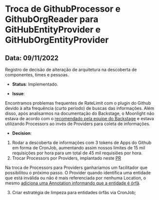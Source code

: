 # Troca de GithubProcessor e GithubOrgReader para GitHubEntityProvider e GitHubOrgEntityProvider

## Data: 09/11/2022

Registro de decisão de alteração de arquitetura na descoberta de componentes, times e pessoas.

- **Status**: Implementado.

- **Issue**:

Encontramos problemas frequentes de RateLimit com o plugin do Github devido à alta frequência (curto período) de buscas das informações. Além disso, após analisarmos na documentação do Backstage, o Moonlight não estava de acordo com o [recomendado pela equipe do Backstage](https://backstage.io/docs/integrations/github/discovery) e estava utilizando Processors ao invés de Providers para coleta de informações.

- **Decision**:

1. Rodar a descoberta de informações com 3 tokens de Apps do Github em forma de CronJob, aumentando assim nossos limites de 15 mil requisições por hora para um total de 45 mil requisiões por hora.
2. Trocar Processors por Providers, implantado neste [PR](https://github.com/PicPay/ms-moonlight/pull/449)

Na troca de Processors para Providers ganharíamos um facilitador que possibilitou o próximo passo. O Provider quando identifica uma entidade que está inválida ou não é mais referenciada por nenhuma Location, o mesmo [adiciona uma Annotation informando que a entidade é órfã](https://backstage.io/docs/features/software-catalog/life-of-an-entity#orphaning).

3. Criar estratégia de limpeza para entidades órfãs via CronJob;
